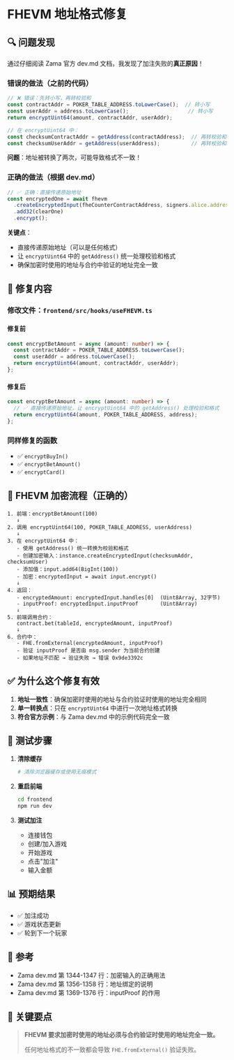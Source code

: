 # FHEVM 地址格式修复

## 🔍 问题发现

通过仔细阅读 Zama 官方 dev.md 文档，我发现了加注失败的**真正原因**！

### 错误的做法（之前的代码）

```typescript
// ❌ 错误：先转小写，再转校验和
const contractAddr = POKER_TABLE_ADDRESS.toLowerCase();  // 转小写
const userAddr = address.toLowerCase();                   // 转小写
return encryptUint64(amount, contractAddr, userAddr);

// 在 encryptUint64 中：
const checksumContractAddr = getAddress(contractAddress);  // 再转校验和
const checksumUserAddr = getAddress(userAddress);          // 再转校验和
```

**问题**：地址被转换了两次，可能导致格式不一致！

### 正确的做法（根据 dev.md）

```typescript
// ✅ 正确：直接传递原始地址
const encryptedOne = await fhevm
  .createEncryptedInput(fheCounterContractAddress, signers.alice.address)
  .add32(clearOne)
  .encrypt();
```

**关键点**：
- 直接传递原始地址（可以是任何格式）
- 让 `encryptUint64` 中的 `getAddress()` 统一处理校验和格式
- 确保加密时使用的地址与合约中验证的地址完全一致

## 📝 修复内容

### 修改文件：`frontend/src/hooks/useFHEVM.ts`

#### 修复前
```typescript
const encryptBetAmount = async (amount: number) => {
  const contractAddr = POKER_TABLE_ADDRESS.toLowerCase();
  const userAddr = address.toLowerCase();
  return encryptUint64(amount, contractAddr, userAddr);
};
```

#### 修复后
```typescript
const encryptBetAmount = async (amount: number) => {
  // ✅ 直接传递原始地址，让 encryptUint64 中的 getAddress() 处理校验和格式
  return encryptUint64(amount, POKER_TABLE_ADDRESS, address);
};
```

### 同样修复的函数
- ✅ `encryptBuyIn()`
- ✅ `encryptBetAmount()`
- ✅ `encryptCard()`

## 🔐 FHEVM 加密流程（正确的）

```
1. 前端：encryptBetAmount(100)
   ↓
2. 调用 encryptUint64(100, POKER_TABLE_ADDRESS, userAddress)
   ↓
3. 在 encryptUint64 中：
   - 使用 getAddress() 统一转换为校验和格式
   - 创建加密输入：instance.createEncryptedInput(checksumAddr, checksumUser)
   - 添加值：input.add64(BigInt(100))
   - 加密：encryptedInput = await input.encrypt()
   ↓
4. 返回：
   - encryptedAmount: encryptedInput.handles[0]  (Uint8Array, 32字节)
   - inputProof: encryptedInput.inputProof       (Uint8Array)
   ↓
5. 前端调用合约：
   contract.bet(tableId, encryptedAmount, inputProof)
   ↓
6. 合约中：
   - FHE.fromExternal(encryptedAmount, inputProof)
   - 验证 inputProof 是否由 msg.sender 为当前合约创建
   - 如果地址不匹配 → 验证失败 → 错误 0x9de3392c
```

## ✅ 为什么这个修复有效

1. **地址一致性**：确保加密时使用的地址与合约验证时使用的地址完全相同
2. **单一转换点**：只在 `encryptUint64` 中进行一次地址格式转换
3. **符合官方示例**：与 Zama dev.md 中的示例代码完全一致

## 🧪 测试步骤

1. **清除缓存**
   ```bash
   # 清除浏览器缓存或使用无痕模式
   ```

2. **重启前端**
   ```bash
   cd frontend
   npm run dev
   ```

3. **测试加注**
   - 连接钱包
   - 创建/加入游戏
   - 开始游戏
   - 点击"加注"
   - 输入金额

## 📊 预期结果

- ✅ 加注成功
- ✅ 游戏状态更新
- ✅ 轮到下一个玩家

## 🔗 参考

- Zama dev.md 第 1344-1347 行：加密输入的正确用法
- Zama dev.md 第 1356-1358 行：地址绑定的说明
- Zama dev.md 第 1369-1376 行：inputProof 的作用

## 📌 关键要点

> **FHEVM 要求加密时使用的地址必须与合约验证时使用的地址完全一致。**
> 
> 任何地址格式的不一致都会导致 `FHE.fromExternal()` 验证失败。

